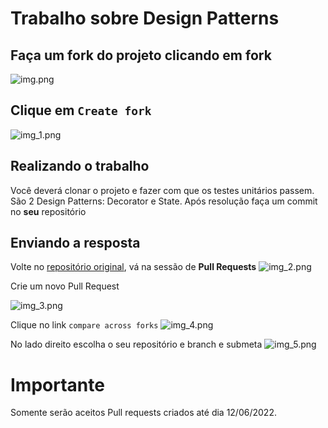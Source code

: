 # Trabalho sobre Design Patterns

## Faça um fork do projeto clicando em fork
![img.png](img.png)

## Clique em `Create fork`
![img_1.png](img_1.png)

## Realizando o trabalho

Você deverá clonar o projeto e fazer com que os testes unitários passem.
São 2 Design Patterns: Decorator e State.
Após resolução faça um commit no **seu** repositório 

## Enviando a resposta
Volte no [repositório original](https://github.com/robson-alecio/design-patterns-exam), vá na sessão de **Pull Requests**
![img_2.png](img_2.png)

Crie um novo Pull Request

![img_3.png](img_3.png)

Clique no link `compare across forks`
![img_4.png](img_4.png)

No lado direito escolha o seu repositório e branch e submeta
![img_5.png](img_5.png)

# Importante

Somente serão aceitos Pull requests criados até dia 12/06/2022.
